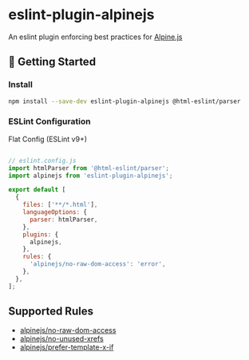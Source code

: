 # eslint-plugin-alpinejs

An eslint plugin enforcing best practices for [Alpine.js](https://alpinejs.dev/)


## 🚀 Getting Started

### Install

```bash
npm install --save-dev eslint-plugin-alpinejs @html-eslint/parser
```

### ESLint Configuration
Flat Config (ESLint v9+)

```js

// eslint.config.js
import htmlParser from '@html-eslint/parser';
import alpinejs from 'eslint-plugin-alpinejs';

export default [
  {
    files: ['**/*.html'],
    languageOptions: {
      parser: htmlParser,
    },
    plugins: {
      alpinejs,
    },
    rules: {
      'alpinejs/no-raw-dom-access': 'error',
    },
  },
];

```

## Supported Rules

* [alpinejs/no-raw-dom-access](docs/rules/no-raw-dom-access.md)
* [alpinejs/no-unused-xrefs](docs/rules/no-unused-xrefs.md)
* [alpinejs/prefer-template-x-if](docs/prefer-template-x-if.md)
